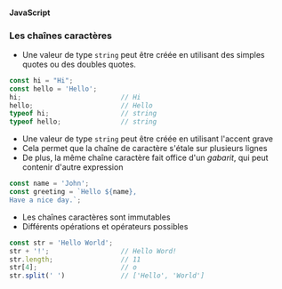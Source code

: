 #### JavaScript
### Les chaînes caractères

<div class="r-stack">

<div class="fragment fade-out" data-fragment-index="1">

* Une valeur de type `string` peut être créée en utilisant des simples quotes ou des doubles quotes.
```javascript
const hi = "Hi";
const hello = 'Hello';
hi;                         // Hi
hello;                      // Hello
typeof hi;                  // string
typeof hello;               // string
```

</div>

<div class="fragment fade-in-then-out" data-fragment-index="1">

* Une valeur de type `string` peut être créée en utilisant l'accent grave
* Cela permet que la chaîne de caractère s'étale sur plusieurs lignes
* De plus, la même chaîne caractère fait office d'un *gabarit*, qui peut contenir d'autre expression

```javascript [2-3]
const name = 'John';
const greeting = `Hello ${name},
Have a nice day.`;
```

</div>

<div class="fragment">

* Les chaînes caractères sont immutables
* Différents opérations et opérateurs possibles

```javascript
const str = 'Hello World';
str + '!';                  // Hello Word!
str.length;                 // 11
str[4];                     // o
str.split(' ')              // ['Hello', 'World']
```

</div>

</div>
